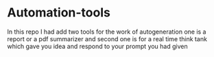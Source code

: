 # Automation-tools
In this repo I had add two tools for the work of autogeneration one is a report or a pdf summarizer and second one is for a real time think tank which gave you idea and respond  to your prompt you  had given 
